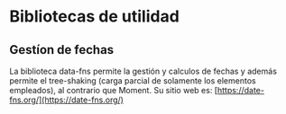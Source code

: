 # Bibliotecas de utilidad
## Gestíon de fechas
La biblioteca data-fns permite la gestión y calculos de fechas y además permite el tree-shaking (carga parcial de solamente los elementos empleados), al contrario que Moment. Su sitio web es:
    [https://date-fns.org/](https://date-fns.org/)

